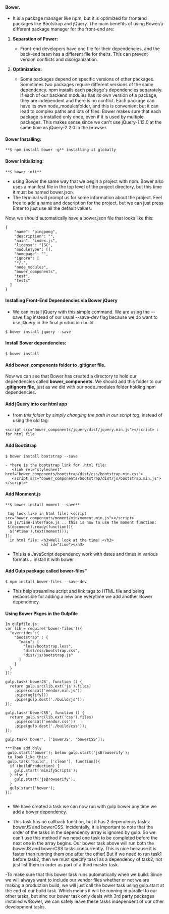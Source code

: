 #### Bower. 
- It is a package manager like npm, but it is optimized for frontend packages like Bootstrap and jQuery.
The main benefits of using Bower/a different package manager for the front-end are:

1. **Separation of Power:**
    - Front-end developers have one file for their dependencies, and the back-end team has a different file for theirs. This can prevent version conflicts and disorganization.

2. **Optimization:**
    - Some packages depend on specific versions of other packages. Sometimes two packages require different versions of the same dependency. npm installs each package's dependencies separately. If each of our backend modules has its own version of a package, they are independent and there is no conflict. Each package can have its own node_modulesfolder, and this is convenient but it can lead to complex paths and lots of files. Bower makes sure that each package is installed only once, even if it is used by multiple packages. This makes sense since we can't use jQuery-1.12.0 at the same time as jQuery-2.2.0 in the browser.

#### Bower Installing:
```
**$ npm install bower -g** installing it globally
```
#### Bower Initializing:
```
**$ bower init**
```
- using Bower the same way that we begin a project with npm. Bower also uses a manifest file in the top level of the project directory, but this time it must be named bower.json. 
- The terminal will prompt us for some information about the project. Feel free to add a name and description for the project, but we can just press Enter to just use all the default values.

Now, we should automatically have a bower.json file that looks like this:
```
{
    "name": "pingpong",
    "description": "",
    "main": "index.js",
    "license": "ISC",
    "moduleType": [],
    "homepage": "",
    "ignore": [
    "*/.",
    "node_modules",
    "bower_components",
    "test",
    "tests"
  ]
}
```

#### Installing Front-End Dependencies via Bower jQuery
- We can install jQuery with this simple command. We are using the --save flag instead of our usual --save-dev flag because we do want to use jQuery in the final production build.
```
$ bower install jquery --save
```

#### Install Bower dependencies:
```
$ bower install
```

#### Add bower_components folder to .gitignor file.
Now we can see that Bower has created a directory to hold our dependencies called **bower_components.** We should add this folder to our **.gitignore file,** just as we did with our node_modules folder holding npm dependencies. 

#### Add jQuery into our html app 
- from *this folder by simply changing the path in our script tag*, instead of using the old tag:

```
<script src="bower_components/jquery/dist/jquery.min.js"></script> : for html file
```

#### Add BootStrap
```
$ bower install bootstrap --save

- *here is the bootstrap link for .html file:
   <link rel="stylesheet" href="bower_components/bootstrap/dist/css/bootstrap.min.css">
   <script src="bower_components/bootstrap/dist/js/bootstrap.min.js"></script>*
```
#### Add Monment.js
```
**$ bower install moment --save**

 tag look like in html file: <script src="bower_components/moment/min/moment.min.js"></script>
 in js/time-interface.js .. this is how to use the moment function:
 $(document).ready(function(){
  $('#time').text(moment());
});
  in html file: <h3>Well look at the time! </h3>
                <h3 id="time"></h3>
```
- This is a JavaScript dependency work with dates and times in various formats .. install it with bower 

#### Add Gulp package called bower-files"
```
$ npm install bower-files --save-dev
```
- This help streamline script and link tags to HTML file and being responsible for adding a new one everytime we add another Bower dependency.

#### Using Bower Pkges in the Gulpfile
```
In gulpfile.js:
var lib = require('bower-files')({
  "overrides":{
    "bootstrap" : {
      "main": [
        "less/bootstrap.less",
        "dist/css/bootstrap.css",
        "dist/js/bootstrap.js"
      ]
    }
  }
});

gulp.task('bowerJS', function () {
  return gulp.src(lib.ext('js').files)
    .pipe(concat('vendor.min.js'))
    .pipe(uglify())
    .pipe(gulp.dest('./build/js'));
});

gulp.task('bowerCSS', function () {
  return gulp.src(lib.ext('css').files)
    .pipe(concat('vendor.css'))
    .pipe(gulp.dest('./build/css'));
});

gulp.task('bower', ['bowerJS', 'bowerCSS']);

***Then add only
 gulp.start('bower'); below gulp.start('jsBrowserify');
 to look like this:
 gulp.task('build', ['clean'], function(){
  if (buildProduction) {
    gulp.start('minifyScripts');
  } else {
    gulp.start('jsBrowserify');
  }
  gulp.start('bower');
});
 
```
- We have created a task we can now run with gulp bower any time we add a bower dependency.

- This task has no callback function, but it has 2 dependency tasks: bowerJS and bowerCSS. Incidentally, it is important to note that the order of the tasks in the dependency array is ignored by gulp. So we can't use this method if we need one task to be completed before the next one in the array begins. Our bower task above will run both the bowerJS and bowerCSS tasks concurrently. This is nice because it is faster than running them one after the other! But if we need to run task1 before task2, then we must specify task1 as a dependency of task2, not just list them in order as part of a third master task.

-To make sure that this bower task runs automatically when we build. Since we will always want to include our vendor files whether or not we are making a production build, we will just call the bower task using gulp.start at the end of our build task. Which means it will be running in parallel to our other tasks, but sinc our *bower* task only deals with 3rd party packages installed w/Bower, we can safely leave these tasks independent of our other development tasks. 

